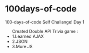 # 100days-of-code
100-days-of-code Self Challange!
Day 1 
<ul>Created Double API Trivia game :
<li> 1.Learned AJAX</li>
<li> 2.JSON</li>
<li> 3.More JS</li>
</ul>



